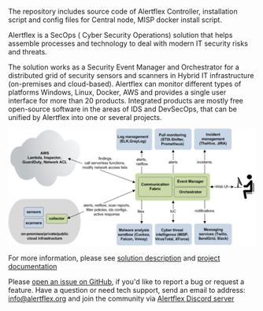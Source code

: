 The repository includes source code of Alertflex Controller, installation script and config files for Central node, MISP docker install script.

Alertflex is a SecOps ( Cyber Security Operations) solution that helps assemble processes and technology to deal with modern IT security risks and threats.

The solution works as a Security Event Manager and Orchestrator for a distributed grid of security sensors and scanners in Hybrid IT infrastructure (on-premises and cloud-based). Alertflex can monitor different types of platforms Windows, Linux, Docker, AWS and provides a single user interface for more than 20 products. Integrated products are mostly free open-source software in the areas of IDS and DevSecOps, that can be unified by Alertflex into one or several projects.

![](https://github.com/alertflex/cnode/blob/master/img/hld-arch.png)

For more information, please see [solution description](https://alertflex.github.io/solution.html) and [project documentation](https://alertflex.github.io/doc/index.html)
	
Please [open an issue on GitHub](https://github.com/alertflex/altprobe/issues), if you'd like to report a bug or request a feature. 
Have a question or need tech support, send an email to address: info@alertflex.org
and join the community via [Alertflex Discord server](https://discord.gg/wDSz7rDMWv)

